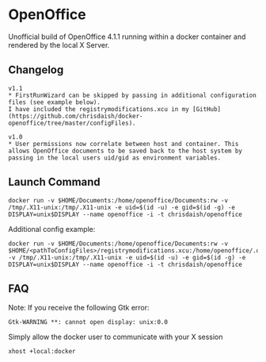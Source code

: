 OpenOffice
===========

Unofficial build of OpenOffice 4.1.1 running within a docker container and rendered by the local X Server.

Changelog
---------
```
v1.1
* FirstRunWizard can be skipped by passing in additional configuration files (see example below).
I have included the registrymodifications.xcu in my [GitHub](https://github.com/chrisdaish/docker-openoffice/tree/master/configFiles).

v1.0
* User permissions now correlate between host and container. This allows OpenOffice documents to be saved back to the host system by passing in the local users uid/gid as environment variables.
```

Launch Command
---------------
```
docker run -v $HOME/Documents:/home/openoffice/Documents:rw -v /tmp/.X11-unix:/tmp/.X11-unix -e uid=$(id -u) -e gid=$(id -g) -e DISPLAY=unix$DISPLAY --name openoffice -i -t chrisdaish/openoffice
```
Additional config example:
```
docker run -v $HOME/Documents:/home/openoffice/Documents:rw -v $HOME/<pathToConfigFiles>/registrymodifications.xcu:/home/openoffice/.openoffice/5/user/registrymodifications.xcu:ro -v /tmp/.X11-unix:/tmp/.X11-unix -e uid=$(id -u) -e gid=$(id -g) -e DISPLAY=unix$DISPLAY --name openoffice -i -t chrisdaish/openoffice
```

FAQ
---
Note: If you receive the following Gtk error:
```
Gtk-WARNING **: cannot open display: unix:0.0
```
Simply allow the docker user to communicate with your X session
```
xhost +local:docker
```
